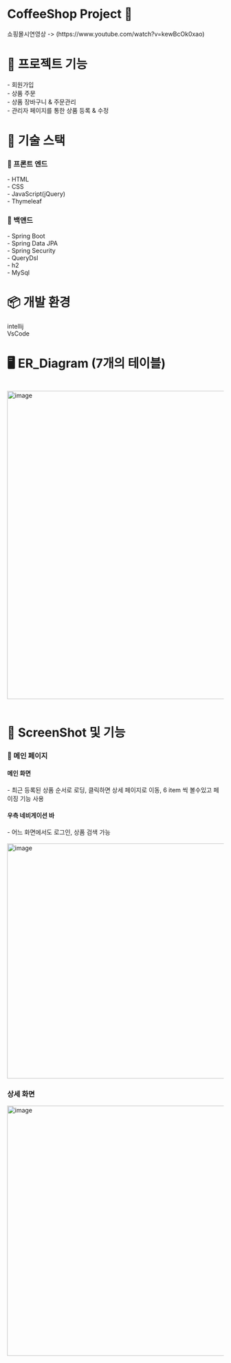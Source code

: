 

<h1> CoffeeShop Project 🚀 </h1>
쇼핑몰시연영상 -> (https://www.youtube.com/watch?v=kewBcOk0xao)
<h1> 📖 프로젝트 기능 </h2>
  - 회원가입<br>
  - 상품 주문<br>   
  - 상품 장바구니 & 주문관리 <br>  
  - 관리자 페이지를 통한 상품 등록 & 수정 
 

  
  <h1> 📕 기술 스택 </h1>
  
  <h3> 📙 프론트 엔드 </h3>
  - HTML<br>
  - CSS<br>
  - JavaScript(jQuery)<br>
  - Thymeleaf
  <h3> 📙 백앤드 </h3>
  - Spring Boot<br>
  - Spring Data JPA<br>
  - Spring Security<br>
  - QueryDsl<br>
  - h2<br>
  - MySql
  
  <h1> 📦 개발 환경 </h1>
  
  intellij<br>
  VsCode

 <h1> 🖥 ER_Diagram (7개의 테이블)</h1>
  <br>
 
 <img width="717" alt="image" src="https://user-images.githubusercontent.com/85103972/136509207-a053163c-f1f9-4ead-9fb1-b526ec5a565a.png">
<br>
 <br>
 
  <h1>📸 ScreenShot 및 기능 </h1>
  <h3> 🔎 메인 페이지   </h3>
  
  <h4>메인 화면</h4>
   - 최근 등록된 상품 순서로 로딩, 클릭하면 상세 페이지로 이동, 6 item 씩 볼수있고 페이징 기능 사용
  <br>
  <h4>우측 네비게이션 바</h4>
  - 어느 화면에서도 로그인, 상품 검색 가능
  <br>
  <br>
  <img width="547" alt="image" src="https://user-images.githubusercontent.com/85103972/136510239-1adc8265-ea5e-4779-ba2a-f74a004f1a46.png">
  
  <h3> 상세 화면 </h3>
  <img width="582" alt="image" src="https://user-images.githubusercontent.com/85103972/136511329-a7d2b1e2-6cb1-4bf3-a520-a66bf264799f.png">



  
